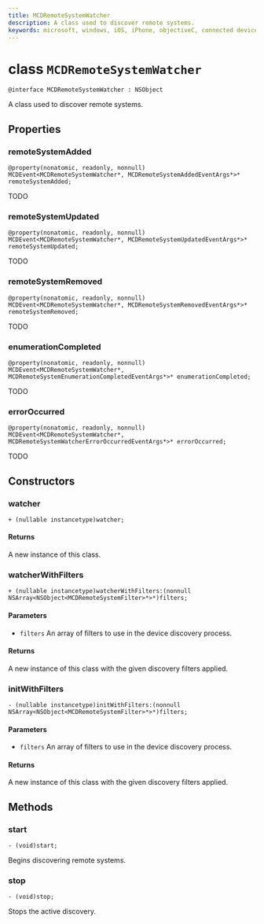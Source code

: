 ```yaml
---
title: MCDRemoteSystemWatcher
description: A class used to discover remote systems.
keywords: microsoft, windows, iOS, iPhone, objectiveC, connected devices, Project Rome
---
```


# class `MCDRemoteSystemWatcher`

```
@interface MCDRemoteSystemWatcher : NSObject
```

A class used to discover remote systems. 

## Properties

### remoteSystemAdded
`@property(nonatomic, readonly, nonnull) MCDEvent<MCDRemoteSystemWatcher*, MCDRemoteSystemAddedEventArgs*>* remoteSystemAdded;`

TODO

### remoteSystemUpdated
`@property(nonatomic, readonly, nonnull) MCDEvent<MCDRemoteSystemWatcher*, MCDRemoteSystemUpdatedEventArgs*>* remoteSystemUpdated;`

TODO

### remoteSystemRemoved
`@property(nonatomic, readonly, nonnull) MCDEvent<MCDRemoteSystemWatcher*, MCDRemoteSystemRemovedEventArgs*>* remoteSystemRemoved;`

TODO

### enumerationCompleted
`@property(nonatomic, readonly, nonnull)
    MCDEvent<MCDRemoteSystemWatcher*, MCDRemoteSystemEnumerationCompletedEventArgs*>* enumerationCompleted;`

TODO

### errorOccurred
`@property(nonatomic, readonly, nonnull) MCDEvent<MCDRemoteSystemWatcher*, MCDRemoteSystemWatcherErrorOccurredEventArgs*>* errorOccurred;`

TODO

## Constructors

### watcher
`+ (nullable instancetype)watcher;`

#### Returns 
A new instance of this class.

### watcherWithFilters
`+ (nullable instancetype)watcherWithFilters:(nonnull NSArray<NSObject<MCDRemoteSystemFilter>*>*)filters;`

#### Parameters 
* `filters` An array of filters to use in the device discovery process.

#### Returns 
A new instance of this class with the given discovery filters applied.

### initWithFilters
`- (nullable instancetype)initWithFilters:(nonnull NSArray<NSObject<MCDRemoteSystemFilter>*>*)filters;`

#### Parameters 
* `filters` An array of filters to use in the device discovery process.

#### Returns 
A new instance of this class with the given discovery filters applied.

## Methods

### start
`- (void)start;`

Begins discovering remote systems.

### stop
`- (void)stop;` 

Stops the active discovery.